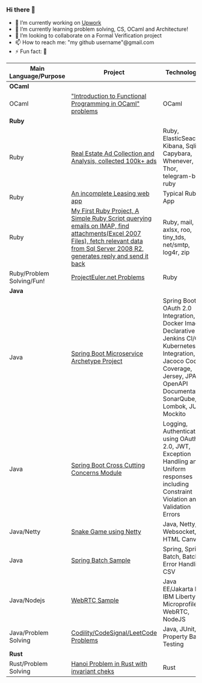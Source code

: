 ### Hi there 👋

- 🔭 I’m currently working on [Upwork](https://www.upwork.com/freelancers/~0174056fe6a10d54d1)
- 🌱 I’m currently learning problem solving, CS, OCaml and Architecture!
- 👯 I’m looking to collaborate on a Formal Verification project
- 📫 How to reach me: "my github username"@gmail.com
- ⚡ Fun fact: 🤔

<!-- 
- 💬 Ask me about whatever ;-)
- 🤔 I’m looking for help with building a website to list wonderful business services and products 
- !-->


| Main Language/Purpose                       | Project                                          | Technologies
| ------------------------------------------- | ----------------------------------------------------- | -----------------------------------------------------
| **OCaml** |  | 
| OCaml | ["Introduction to Functional Programming in OCaml" problems](https://github.com/jzinedine/ocaml-learning) | OCaml
| **Ruby** |  | 
| Ruby | [Real Estate Ad Collection and Analysis, collected 100k+ ads](https://github.com/jzinedine/rahnama_dot_com_scraper) | Ruby, ElasticSeach, Kibana, Sqlite, Capybara, Whenever, Thor, telegram-bot-ruby
| Ruby | [An incomplete Leasing web app](https://github.com/jzinedine/leasing) | Typical Ruby App
| Ruby | [My First Ruby Project, A Simple Ruby Script querying emails on IMAP, find attachments(Excel 2007 Files), fetch relevant data from Sql Server 2008 R2, generates reply and send it back](https://github.com/jzinedine/Profile_Filler) | Ruby, mail, axlsx, roo, tiny_tds, net/smtp, log4r, zip
| Ruby/Problem Solving/Fun! | [ProjectEuler.net Problems](https://github.com/jzinedine/projecteuler.net) | Ruby
| **Java** |  | 
| Java | [Spring Boot Microservice Archetype Project](https://github.com/paisley-digital/embryo) | Spring Boot, OAuth 2.0 Integration, Docker Images, Declarative Jenkins CI/CD, Kubernetes Integration, Jacoco Code Coverage, Jersey, JPA, OpenAPI Documentation, SonarQube, Lombok, JUnit, Mockito
| Java | [Spring Boot Cross Cutting Concerns Module](https://github.com/paisley-digital/cross-cutting) | Logging, Authentication using OAuth 2.0, JWT, Exception Handling and Uniform responses including Constraint Violation and Validation Errors
| Java/Netty | [Snake Game using Netty](https://github.com/jzinedine/snake-game) | Java, Netty, Websocket, HTML Canvas
| Java | [Spring Batch Sample](https://github.com/jzinedine/Spring-Batch-Challenge) | Spring, Spring Batch, Batch Error Handling, CSV
| Java/Nodejs | [WebRTC Sample](https://github.com/jzinedine/video-chat) | Java EE/Jakarta EE, IBM Liberty Microprofile, WebRTC, NodeJS
| Java/Problem Solving | [Codility/CodeSignal/LeetCode Problems](https://github.com/jzinedine/codility) | Java, JUnit, Property Based Testing
| **Rust** |  | 
| Rust/Problem Solving | [Hanoi Problem in Rust with invariant cheks](https://github.com/jzinedine/rust_playground) | Rust







